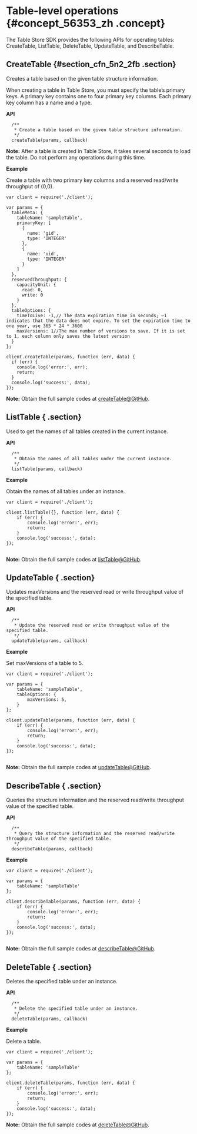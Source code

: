 # Table-level operations {#concept_56353_zh .concept}

The Table Store SDK provides the following APIs for operating tables: CreateTable, ListTable, DeleteTable, UpdateTable, and DescribeTable.

## CreateTable {#section_cfn_5n2_2fb .section}

Creates a table based on the given table structure information.

When creating a table in Table Store, you must specify the table’s primary keys. A primary key contains one to four primary key columns. Each primary key column has a name and a type.

**API**

```
  /**
   * Create a table based on the given table structure information.
   */
  createTable(params, callback)

```

**Note:** After a table is created in Table Store, it takes several seconds to load the table. Do not perform any operations during this time.

**Example**

Create a table with two primary key columns and a reserved read/write throughput of \(0,0\).

```
var client = require('./client');

var params = {
  tableMeta: {
    tableName: 'sampleTable',
    primaryKey: [
      {
        name: 'gid',
        type: 'INTEGER'
      },
      {
        name: 'uid',
        type: 'INTEGER'
      }
    ]
  },
  reservedThroughput: {
    capacityUnit: {
      read: 0,
      write: 0
    }
  },
  tableOptions: {
    timeToLive: -1,// The data expiration time in seconds; –1 indicates that the data does not expire. To set the expiration time to one year, use 365 * 24 * 3600
    maxVersions: 1//The max number of versions to save. If it is set to 1, each column only saves the latest version
  }
};

client.createTable(params, function (err, data) {
  if (err) {
    console.log('error:', err);
    return;
  }
  console.log('success:', data);
});

```

**Note:** Obtain the full sample codes at [createTable@GitHub](https://github.com/aliyun/aliyun-tablestore-nodejs-sdk/blob/master/samples/createTable.js).

## ListTable { .section}

Used to get the names of all tables created in the current instance.

**API**

```
  /**
   * Obtain the names of all tables under the current instance.
   */
  listTable(params, callback)

```

**Example**

Obtain the names of all tables under an instance.

```
var client = require('./client');

client.listTable({}, function (err, data) {
    if (err) {
        console.log('error:', err);
        return;
    }
    console.log('success:', data);
});


```

**Note:** Obtain the full sample codes at [listTable@GitHub](https://github.com/aliyun/aliyun-tablestore-nodejs-sdk/blob/master/samples/listTable.js).

## UpdateTable { .section}

Updates maxVersions and the reserved read or write throughput value of the specified table.

**API**

```
  /**
   * Update the reserved read or write throughput value of the specified table.
   */
  updateTable(params, callback) 

```

**Example**

Set maxVersions of a table to 5.

```
var client = require('./client');

var params = {
    tableName: 'sampleTable',
    tableOptions: {
        maxVersions: 5,
    }
};

client.updateTable(params, function (err, data) {
    if (err) {
        console.log('error:', err);
        return;
    }
    console.log('success:', data);
});


```

**Note:** Obtain the full sample codes at [updateTable@GitHub](https://github.com/aliyun/aliyun-tablestore-nodejs-sdk/blob/master/samples/updateTable.js).

## DescribeTable { .section}

Queries the structure information and the reserved read/write throughput value of the specified table.

**API**

```
  /**
   * Query the structure information and the reserved read/write throughput value of the specified table.
   */
  describeTable(params, callback) 

```

**Example**

```
var client = require('./client');

var params = {
    tableName: 'sampleTable'
};

client.describeTable(params, function (err, data) {
    if (err) {
        console.log('error:', err);
        return;
    }
    console.log('success:', data);
});


```

**Note:** Obtain the full sample codes at [describeTable@GitHub](https://github.com/aliyun/aliyun-tablestore-nodejs-sdk/blob/master/samples/describeTable.js).

## DeleteTable { .section}

Deletes the specified table under an instance.

**API**

```
  /**
   * Delete the specified table under an instance.
   */
  deleteTable(params, callback)

```

**Example**

Delete a table.

```
var client = require('./client');

var params = {
    tableName: 'sampleTable'
};

client.deleteTable(params, function (err, data) {
    if (err) {
        console.log('error:', err);
        return;
    }
    console.log('success:', data);
});

```

**Note:** Obtain the full sample codes at [deleteTable@GitHub](https://github.com/aliyun/aliyun-tablestore-nodejs-sdk/blob/master/samples/deleteTable.js).

